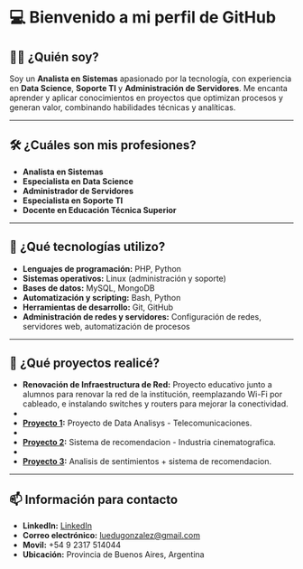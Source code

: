# 💻 Bienvenido a mi perfil de GitHub

## 🧑‍💼 ¿Quién soy?
Soy un **Analista en Sistemas** apasionado por la tecnología, con experiencia en **Data Science**, **Soporte TI** y **Administración de Servidores**. Me encanta aprender y aplicar conocimientos en proyectos que optimizan procesos y generan valor, combinando habilidades técnicas y analíticas.

---

## 🛠️ ¿Cuáles son mis profesiones?
- **Analista en Sistemas**  
- **Especialista en Data Science**  
- **Administrador de Servidores**  
- **Especialista en Soporte TI**  
- **Docente en Educación Técnica Superior**  

---

## 🧰 ¿Qué tecnologías utilizo?
- **Lenguajes de programación:** PHP, Python  
- **Sistemas operativos:** Linux (administración y soporte)  
- **Bases de datos:** MySQL, MongoDB  
- **Automatización y scripting:** Bash, Python  
- **Herramientas de desarrollo:** Git, GitHub  
- **Administración de redes y servidores:** Configuración de redes, servidores web, automatización de procesos

---

## 🚀 ¿Qué proyectos realicé?
- **Renovación de Infraestructura de Red:** Proyecto educativo junto a alumnos para renovar la red de la institución, reemplazando Wi-Fi por cableado, e instalando switches y routers para mejorar la conectividad.
- 
- **[Proyecto 1](https://github.com/lucho28/Telcom_DataAnalyst):** Proyecto de Data Analisys - Telecomunicaciones.
- 
- **[Proyecto 2](https://github.com/lucho28/sistemreco_api):** Sistema de recomendacion - Industria cinematografica.
-
- **[Proyecto 3](https://github.com/lucho28/googleyelp):** Analisis de sentimientos + sistema de recomendacion.
---

## 📫 Información para contacto
- **LinkedIn:** [LinkedIn](https://www.linkedin.com/in/luis-gonzalez28/)  
- **Correo electrónico:** luedugonzalez@gmail.com
- **Movil:** +54 9 2317 514044
- **Ubicación:** Provincia de Buenos Aires, Argentina  
